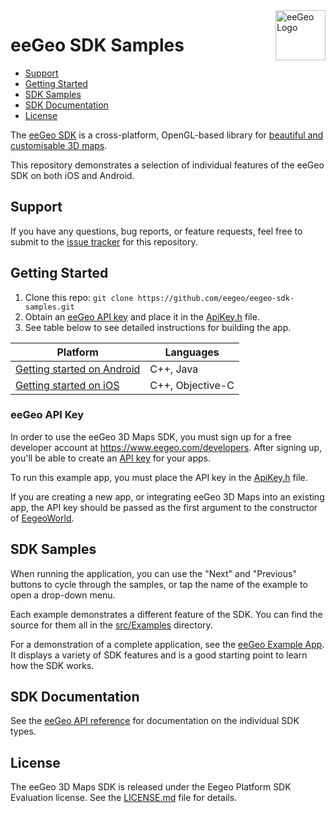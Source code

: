 <a href="http://www.eegeo.com/">
    <img src="http://cdn2.eegeo.com/wp-content/uploads/2016/03/eegeo_logo_quite_big.png" alt="eeGeo Logo" title="eegeo" align="right" height="80px" />
</a>

# eeGeo SDK Samples

* [Support](#support)
* [Getting Started](#getting-started)
* [SDK Samples](#sdk-samples)
* [SDK Documentation](#sdk-documentation)
* [License](#license)

The [eeGeo SDK](http://www.eegeo.com/developers/) is a cross-platform, OpenGL-based library for [beautiful and customisable 3D maps](http://www.eegeo.com).

This repository demonstrates a selection of individual features of the eeGeo SDK on both iOS and Android.

## Support

If you have any questions, bug reports, or feature requests, feel free to submit to the [issue tracker](https://github.com/eegeo/eegeo-sdk-samples/issues) for this repository.

## Getting Started

1.  Clone this repo: `git clone https://github.com/eegeo/eegeo-sdk-samples.git`
2.  Obtain an [eeGeo API key](https://www.eegeo.com/developers/apikeys) and place it in the [ApiKey.h](https://github.com/eegeo/eegeo-sdk-samples/blob/master/src/Examples/ApiKey.h#L10) file.
3.  See table below to see detailed instructions for building the app.

Platform                                		| Languages
------------------------------------------------|-----------------
[Getting started on Android](/android#readme) 	| C++, Java
[Getting started on iOS](/ios#readme)           | C++, Objective-C

### eeGeo API Key 

In order to use the eeGeo 3D Maps SDK, you must sign up for a free developer account at https://www.eegeo.com/developers. After signing up, you'll be able to create an [API key](https://www.eegeo.com/developers/apikeys) for your apps. 

To run this example app, you must place the API key in the [ApiKey.h](https://github.com/eegeo/eegeo-sdk-samples/blob/master/src/Examples/ApiKey.h#L10) file.

If you are creating a new app, or integrating eeGeo 3D Maps into an existing app, the API key should be passed as the first argument to the constructor of [EegeoWorld](http://cdn1.eegeo.com/docs/mobile-sdk/class_eegeo_1_1_eegeo_world.html).

## SDK Samples

When running the application, you can use the "Next" and "Previous" buttons to cycle through the samples, or tap the name of the example to open a drop-down menu.

Each example demonstrates a different feature of the SDK. You can find the source for them all in the [src/Examples](https://github.com/eegeo/eegeo-sdk-samples/tree/master/src/Examples) directory.

For a demonstration of a complete application, see the [eeGeo Example App](https://github.com/eegeo/eegeo-example-app). It displays a variety of SDK features and is a good starting point to learn how the SDK works.

## SDK Documentation

See the [eeGeo API reference](http://cdn1.eegeo.com/docs/mobile-sdk/namespaces.html) for documentation on the individual SDK types.

## License

The eeGeo 3D Maps SDK is released under the Eegeo Platform SDK Evaluation license. See the [LICENSE.md](https://github.com/eegeo/eegeo-sdk-samples/blob/master/LICENSE.md) file for details.